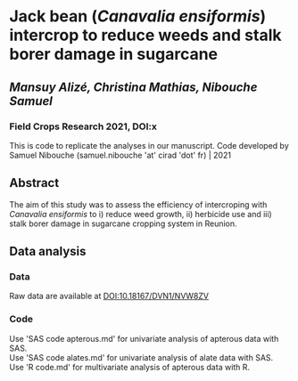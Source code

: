 # Jack bean (_Canavalia ensiformis_) intercrop to reduce weeds and stalk borer damage in sugarcane
## ***Mansuy Alizé, Christina Mathias, Nibouche Samuel***

### Field Crops Research 2021, DOI:x

This is code to replicate the analyses in our manuscript.  Code developed by Samuel Nibouche (samuel.nibouche 'at' cirad 'dot' fr) | 2021

## Abstract

The aim of this study was to assess the efficiency of intercroping with *Canavalia ensiformis* to i) reduce weed growth, ii) herbicide use and iii) stalk borer damage in sugarcane cropping system in Reunion. 

## Data analysis
### Data
Raw data are available at [DOI:10.18167/DVN1/NVW8ZV](http://dx.doi.org/10.18167/DVN1/NVW8ZV)
### Code
Use 'SAS code apterous.md' for univariate analysis of apterous data with SAS.<br />
Use 'SAS code alates.md' for univariate analysis of alate data with SAS.<br />
Use 'R code.md' for multivariate analysis of apterous data with R.
